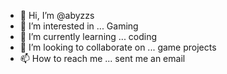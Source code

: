 - 👋 Hi, I’m @abyzzs
- 👀 I’m interested in ... Gaming
- 🌱 I’m currently learning ... coding
- 💞️ I’m looking to collaborate on ... game projects
- 📫 How to reach me ... sent me an email

<!---
abyzzs/abyzzs is a ✨ special ✨ repository because its `README.md` (this file) appears on your GitHub profile.
You can click the Preview link to take a look at your changes.
--->
